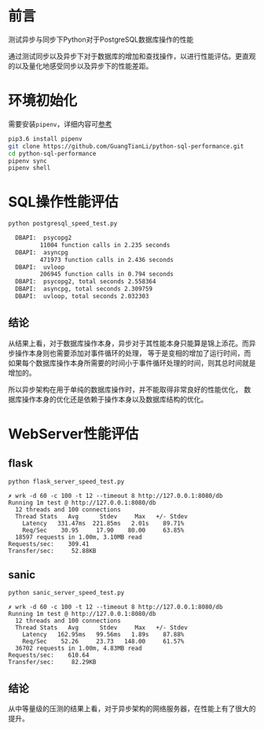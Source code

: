 # 前言
测试异步与同步下Python对于PostgreSQL数据库操作的性能

通过测试同步以及异步下对于数据库的增加和查找操作，以进行性能评估。更直观的以及量化地感受同步以及异步下的性能差距。

# 环境初始化
需要安装`pipenv`，详细内容可[参考](https://blog.instcode.top/Python/Ubuntu16.04%E5%AE%89%E8%A3%85Python3.6.html#%E5%AE%89%E8%A3%85pipenv)

```bash
pip3.6 install pipenv
git clone https://github.com/GuangTianLi/python-sql-performance.git
cd python-sql-performance
pipenv sync
pipenv shell
```
# SQL操作性能评估
```bash
python postgresql_speed_test.py

  DBAPI:  psycopg2
         11004 function calls in 2.235 seconds
  DBAPI:  asyncpg
         471973 function calls in 2.436 seconds
  DBAPI:  uvloop
         206945 function calls in 0.794 seconds
  DBAPI:  psycopg2, total seconds 2.558364
  DBAPI:  asyncpg, total seconds 2.309759
  DBAPI:  uvloop, total seconds 2.032303  
```

## 结论
从结果上看，对于数据库操作本身，异步对于其性能本身只能算是锦上添花。而异步操作本身则也需要添加对事件循环的处理，
等于是变相的增加了运行时间，而如果每个数据库操作本身所需要的时间小于事件循环处理的时间，则其总时间就是增加的。

所以异步架构在用于单纯的数据库操作时，并不能取得非常良好的性能优化，
数据库操作本身的优化还是依赖于操作本身以及数据库结构的优化。
      
# WebServer性能评估

## flask
```bash
python flask_server_speed_test.py
```

```
✗ wrk -d 60 -c 100 -t 12 --timeout 8 http://127.0.0.1:8080/db
Running 1m test @ http://127.0.0.1:8080/db
  12 threads and 100 connections
  Thread Stats   Avg      Stdev     Max   +/- Stdev
    Latency   331.47ms  221.85ms   2.01s    89.71%
    Req/Sec    30.95     17.90    80.00     63.85%
  18597 requests in 1.00m, 3.10MB read
Requests/sec:    309.41
Transfer/sec:     52.88KB
```

## sanic
```bash
python sanic_server_speed_test.py
```

```
✗ wrk -d 60 -c 100 -t 12 --timeout 8 http://127.0.0.1:8080/db
Running 1m test @ http://127.0.0.1:8080/db
  12 threads and 100 connections
  Thread Stats   Avg      Stdev     Max   +/- Stdev
    Latency   162.95ms   99.56ms   1.89s    87.88%
    Req/Sec    52.26     23.73   148.00     61.57%
  36702 requests in 1.00m, 4.83MB read
Requests/sec:    610.64
Transfer/sec:     82.29KB
```

## 结论
从中等量级的压测的结果上看，对于异步架构的网络服务器，在性能上有了很大的提升。